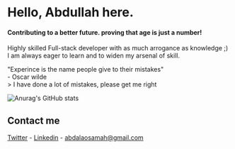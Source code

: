 
# <b>Hello, Abdullah here.</b> <br>
#### Contributing to a better future. proving that age is just a number!
Highly skilled Full-stack developer with as much arrogance as knowledge ;) <br>I am always eager to learn and to widen my arsenal of skill.

"Experince is the name people give to their mistakes"<br> - Oscar wilde<br>>
I have done a lot of mistakes, please get me right<br>

![Anurag's GitHub stats](https://github-readme-stats.vercel.app/api?username=abdalaosama&show_icons=true&theme=radical)

## Contact me

[Twitter](https://twitter.com/Abdallah__Osama) - 
[Linkedin](https://www.linkedin.com/in/abdullah-osamah/) - 
abdalaosamah@gmail.com
